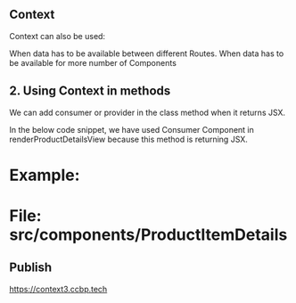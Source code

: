 ##  Context
Context can also be used:

When data has to be available between different Routes.
When data has to be available for more number of Components

## 2. Using Context in methods
We can add consumer or provider in the class method when it returns JSX.

In the below code snippet, we have used Consumer Component in renderProductDetailsView because this method is returning JSX.

# Example:

# File: src/components/ProductItemDetails

## Publish

https://context3.ccbp.tech
